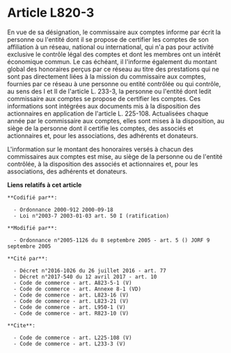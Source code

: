 # Article L820-3

En vue de sa désignation, le commissaire aux comptes informe par écrit la personne ou l'entité dont il se propose de
certifier les comptes de son affiliation à un réseau, national ou international, qui n'a pas pour activité exclusive le
contrôle légal des comptes et dont les membres ont un intérêt économique commun. Le cas échéant, il l'informe également du
montant global des honoraires perçus par ce réseau au titre des prestations qui ne sont pas directement liées à la mission du
commissaire aux comptes, fournies par ce réseau à une personne ou entité contrôlée ou qui contrôle, au sens des I et II de
l'article L. 233-3, la personne ou l'entité dont ledit commissaire aux comptes se propose de certifier les comptes. Ces
informations sont intégrées aux documents mis à la disposition des actionnaires en application de l'article L. 225-108.
Actualisées chaque année par le commissaire aux comptes, elles sont mises à la disposition, au siège de la personne dont il
certifie les comptes, des associés et actionnaires et, pour les associations, des adhérents et donateurs. 

L'information sur le montant des honoraires versés à chacun des commissaires aux comptes est mise, au siège de la personne ou
de l'entité contrôlée, à la disposition des associés et actionnaires et, pour les associations, des adhérents et donateurs.

**Liens relatifs à cet article**

	**Codifié par**:

	  - Ordonnance 2000-912 2000-09-18
	  - Loi n°2003-7 2003-01-03 art. 50 I (ratification)

	**Modifié par**:

	  - Ordonnance n°2005-1126 du 8 septembre 2005 - art. 5 () JORF 9 septembre 2005

	**Cité par**:

	  - Décret n°2016-1026 du 26 juillet 2016 - art. 77
	  - Décret n°2017-540 du 12 avril 2017 - art. 10
	  - Code de commerce - art. A823-5-1 (V)
	  - Code de commerce - art. Annexe 8-1 (VD)
	  - Code de commerce - art. L823-16 (V)
	  - Code de commerce - art. L823-21 (V)
	  - Code de commerce - art. L950-1 (V)
	  - Code de commerce - art. R823-10 (V)

	**Cite**:

	  - Code de commerce - art. L225-108 (V)
	  - Code de commerce - art. L233-3 (V)
